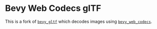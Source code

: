 # Bevy Web Codecs glTF

This is a fork of [`bevy_gltf`](https://crates.io/crates/bevy_gltf) which decodes images using [`bevy_web_codecs`](https://crates.io/crates/bevy_web_codecs).
